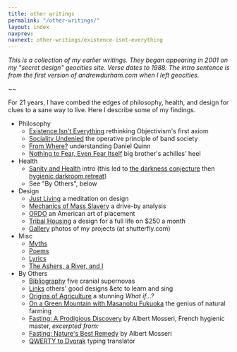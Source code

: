 ```yaml
---
title: other writings
permalink: "/other-writings/"
layout: index
navprev: 
navnext: other-writings/existence-isnt-everything
---
```


_This is a collection of my earlier writings. They began appearing in 2001 on my "secret design" geocities site. Verse dates to 1988. The intro sentence is from the first version of andrewdurham.com when I left geocities._

~~

For 21 years, I have combed the edges of philosophy, health, and design for clues to a sane way to live. Here I describe some of my findings. 

- Philosophy
    - [Existence Isn't Everything](./existence-isnt-everything/) rethinking Objectivism's first axiom
    - [Sociality Undenied](./sociality-undenied/) the operative principle of band society
    - [From Where?](./from-where/) understanding Daniel Quinn
    - [Nothing to Fear, Even Fear Itself](./nothing-to-fear) big brother's achilles' heel
- Health
    - [Sanity and Health](./sanity-and-health/) intro (this led to [the darkness conjecture](../darkness-conjecture/) then [hygienic darkroom retreat](/))
    - See "By Others", below
- Design
    - [Just Living](./just-living) a meditation on design
    - [Mechanics of Mass Slavery](./mechanics-of-mass-slavery/) a drive-by analysis
    - [ORDO](./ordo/) an American art of placement
    - [Tribal Housing](./tribal-housing/) a design for a full life on $250 a month
    - [Gallery](http://andrewdurham.shutterfly.com) photos of my projects (at shutterfly.com)
- Misc
    - [Myths](./myths/)
    - [Poems](./poems/)
    - [Lyrics](./lyrics/)
    - [The Ashers, a River, and I](./ashers/)
- By Others
    - [Bibliography](./bibliography/) five cranial supernovas
    - [Links](./links/) others' good designs &etc to learn and sing
    - [Origins of Agriculture](./origins-of-agriculture/) a stunning _What if…?_
    - [On a Green Mountain with Masanobu Fukuoka](./fukuoka/) the genius of natural farming
    - [Fasting: A Prodigious Discovery](./fasting-discovery/) by Albert Mosseri, French hygienic master, _excerpted from:_
    - [Fasting: Nature's Best Remedy](./fasting/) by Albert Mosseri
    - [QWERTY to Dvorak](/d/) typing translator

